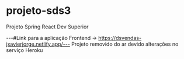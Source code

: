 # projeto-sds3
Projeto Spring React Dev Superior

---#Link para a aplicação Frontend -> https://dsvendas-jxavierjorge.netlify.app/---
Projeto removido do ar devido alterações no serviço Heroku

